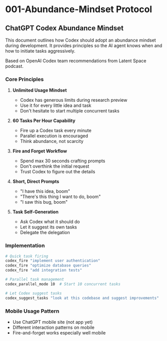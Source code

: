 # 001-Abundance-Mindset Protocol

## ChatGPT Codex Abundance Mindset

This document outlines how Codex should adopt an abundance mindset during development. It provides principles so the AI agent knows when and how to initiate tasks aggressively.

Based on OpenAI Codex team recommendations from Latent Space podcast.

### Core Principles

1. **Unlimited Usage Mindset**
   - Codex has generous limits during research preview
   - Use it for every little idea and task
   - Don't hesitate to start multiple concurrent tasks

2. **60 Tasks Per Hour Capability**
   - Fire up a Codex task every minute
   - Parallel execution is encouraged
   - Think abundance, not scarcity

3. **Fire and Forget Workflow**
   - Spend max 30 seconds crafting prompts
   - Don't overthink the initial request
   - Trust Codex to figure out the details

4. **Short, Direct Prompts**
   - "I have this idea, boom"
   - "There's this thing I want to do, boom"
   - "I saw this bug, boom"

5. **Task Self-Generation**
   - Ask Codex what it should do
   - Let it suggest its own tasks
   - Delegate the delegation

### Implementation

```bash
# Quick task firing
codex_fire "implement user authentication"
codex_fire "optimize database queries"
codex_fire "add integration tests"

# Parallel task management
codex_parallel_mode 10  # Start 10 concurrent tasks

# Let Codex suggest tasks
codex_suggest_tasks "look at this codebase and suggest improvements"
```

### Mobile Usage Pattern

- Use ChatGPT mobile site (not app yet)
- Different interaction patterns on mobile
- Fire-and-forget works especially well mobile
